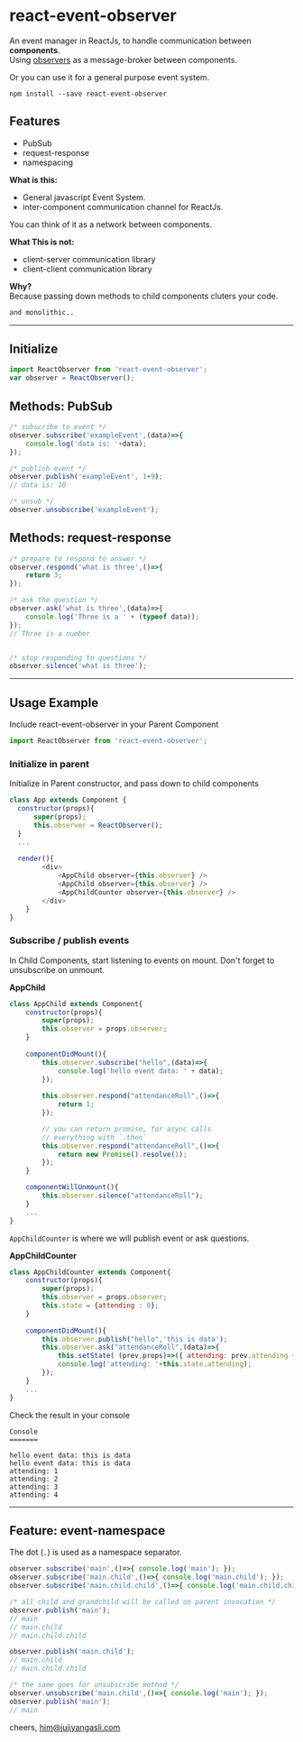 react-event-observer
===

An event manager in ReactJs, to handle communication between **components**. <br />
Using [observers](https://en.wikipedia.org/wiki/Observer_pattern) as a message-broker between components.

Or you can use it for a general purpose event system.<br />

```
npm install --save react-event-observer
```

Features
--
- PubSub
- request-response
- namespacing

**What is this:**
- General javascript Event System.
- inter-component communication channel for ReactJs.

You can think of it as a network between components.

**What This is not:**
- client-server communication library
- client-client communication library

**Why?**<br />
Because passing down methods to child components cluters your code.
```bash
and monolithic.. 
```

---

Initialize
--
```js
import ReactObserver from 'react-event-observer';
var observer = ReactObserver();
```

Methods: PubSub
--
```js
/* subscribe to event */
observer.subscribe('exampleEvent',(data)=>{
    console.log('data is: '+data);
});

/* publish event */
observer.publish('exampleEvent', 1+9);
// data is: 10

/* unsub */
observer.unsubscribe('exampleEvent');
```

Methods: request-response
--
```js
/* prepare to respond to answer */
observer.respond('what is three',()=>{
    return 3;
});

/* ask the question */
observer.ask('what is three',(data)=>{
    console.log('Three is a ' + (typeof data));
});
// Three is a number


/* stop responding to questions */
observer.silence('what is three');

```

---

Usage Example
--
Include react-event-observer in your Parent Component
```js
import ReactObserver from 'react-event-observer';
```

### Initialize in parent
Initialize in Parent constructor, and pass down to child components
```js
class App extends Component {
  constructor(props){
      super(props);
      this.observer = ReactObserver();
  }
  ...
  
  render(){
        <div>
            <AppChild observer={this.observer} />
            <AppChild observer={this.observer} />
            <AppChildCounter observer={this.observer} />
        </div>
    }
}
```

### Subscribe / publish events
In Child Components, start listening to events on mount. Don't forget to unsubscribe on unmount.

**AppChild**
```js
class AppChild extends Component{
    constructor(props){
        super(props);
        this.observer = props.observer;
    }
    
    componentDidMount(){
        this.observer.subscribe("hello",(data)=>{
            console.log('hello event data: ' + data);
        });
        
        this.observer.respond("attendanceRoll",()=>{
            return 1;
        });

        // you can return promise, for async calls
        // everything with `.then` 
        this.observer.respond("attendanceRoll",()=>{
            return new Promise().resolve(1);
        });
    }

    componentWillUnmount(){
        this.observer.silence("attendanceRoll");
    }
    ...
}
```

`AppChildCounter` is where we will publish event or ask questions.

**AppChildCounter**
```js
class AppChildCounter extends Component{
    constructor(props){
        super(props);
        this.observer = props.observer;
        this.state = {attending : 0};
    }
    
    componentDidMount(){
        this.observer.publish("hello",'this is data');
        this.observer.ask("attendanceRoll",(data)=>{
            this.setState( (prev,props)=>({ attending: prev.attending + data }) );
            console.log('attending: '+this.state.attending);
        });
    }
    ...
}
```

Check the result in your console
```
Console
=======

hello event data: this is data
hello event data: this is data
attending: 1
attending: 2
attending: 3
attending: 4
```

---

Feature: event-namespace
--
The dot (`.`) is used as a namespace separator.
```js
observer.subscribe('main',()=>{ console.log('main'); });
observer.subscribe('main.child',()=>{ console.log('main.child'); });
observer.subscribe('main.child.child',()=>{ console.log('main.child.child'); });

/* all child and grandchild will be called on parent invocation */
observer.publish('main');
// main
// main.child
// main.child.child

observer.publish('main.child');
// main.child
// main.child.child

/* the same goes for unsubscribe method */
observer.unsubscribe('main.child',()=>{ console.log('main'); });
observer.publish('main');
// main
```

cheers,
[him@jujiyangasli.com](mailto:him@jujiyangasli.com)
